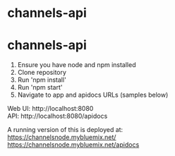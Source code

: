 # channels-api

# channels-api

1. Ensure you have node and npm installed
2. Clone repository
3. Run 'npm install'
4. Run 'npm start'
5. Navigate to app and apidocs URLs (samples below)

Web UI: http://localhost:8080  
API: http://localhost:8080/apidocs

A running version of this is deployed at:  
https://channelsnode.mybluemix.net/  
https://channelsnode.mybluemix.net/apidocs

